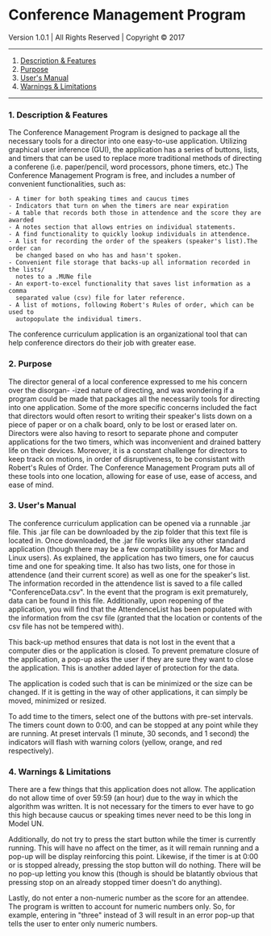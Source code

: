 # Conference Management Program
Version 1.0.1 | All Rights Reserved | Copyright © 2017

-------------------------------------------------------------------------------------------

1. <a href="#Features">Description & Features</a> 
2. <a href="#Purpose">Purpose</a>
3. <a href="#Manual">User's Manual</a>
4. <a href="#Limits">Warnings & Limitations</a>

--------------------------------------------------------------------------------------------

<h3>1. <a name="Features">Description & Features</a></h3>

The Conference Management Program is designed to package all the necessary tools 
for a director into one easy-to-use application. Utilizing graphical user inference (GUI),
the application has a series of buttons, lists, and timers that can be used to replace
more traditional methods of directing a conferene (i.e. paper/pencil, word processors,
phone timers, etc.) The Conference Management Program is free, and includes a number of
convenient functionalities, such as:

	- A timer for both speaking times and caucus times
	- Indicators that turn on when the timers are near expiration
	- A table that records both those in attendence and the score they are awarded
	- A notes section that allows entries on individual statements.
	- A find functionality to quickly lookup individuals in attendence.
	- A list for recording the order of the speakers (speaker's list).The order can 
	  be changed based on who has and hasn't spoken.
	- Convenient file storage that backs-up all information recorded in the lists/ 
	  notes to a .MUNe file
	- An export-to-excel functionality that saves list information as a comma
	  separated value (csv) file for later reference.
	- A list of motions, following Robert's Rules of order, which can be used to 
	  autopopulate the individual timers.

The conference curriculum application is an organizational tool that can help conference
directors do their job with greater ease.



<h3>2. <a name="Purpose">Purpose</a></h3>

The director general of a local conference expressed to me his concern over the disorgan-
-ized nature of directing, and was wondering if a program could be made that packages all 
the necessarily tools for directing into one application. Some of the more specific
concerns included the fact that directors would often resort to writing their speaker's
lists down on a piece of paper or on a chalk board, only to be lost or erased later on. 
Directors were also having to resort to separate phone and computer applications for the
two timers, which was inconvenient and drained battery life on their devices. Moreover,
it is a constant challenge for directors to keep track on motions, in order of
disruptiveness, to be consistant with Robert's Rules of Order. The Conference Management
Program puts all of these tools into one location, allowing for ease of use, ease of
access, and ease of mind.



<h3>3. <a name="Manual">User's Manual</a></h3>

The conference curriculum application can be opened via a runnable .jar file. This .jar
file can be downloaded by the zip folder that this text file is located in. Once
downloaded, the .jar file works like any other standard application (though there may be
a few compatibility issues for Mac and Linux users). As explained, the application has two
timers, one for caucus time and one for speaking time. It also has two lists, one for 
those in attendence (and their current score) as well as one for the speaker's list. The
information recorded in the attendence list is saved to a file called 
"ConferenceData.csv". In the event that the program is exit prematurely, data can be
found in this file. Additionally, upon reopening of the application, you will find that 
the AttendenceList has been populated with the information from the csv file (granted
that the location or contents of the csv file has not be tempered with).

This back-up method ensures that data is not lost in the event that a computer dies or
the application is closed. To prevent premature closure of the application, a pop-up
asks the user if they are sure they want to close the application. This is another added
layer of protection for the data. 

The application is coded such that is can be minimized or the size can be changed. If it
is getting in the way of other applications, it can simply be moved, minimized or
resized. 

To add time to the timers, select one of the buttons with pre-set intervals. The timers
count down to 0:00, and can be stopped at any point while they are running. At preset
intervals (1 minute, 30 seconds, and 1 second) the indicators will flash with warning
colors (yellow, orange, and red respectively). 



<h3>4. <a name="Limits">Warnings & Limitations</a></h3>

There are a few things that this application does not allow. The application do not allow
time of over 59:59 (an hour) due to the way in which the algorithm was written. It is not
necessary for the timers to ever have to go this high because caucus or speaking times 
never need to be this long in Model UN.

Additionally, do not try to press the start button while the timer is currently running.
This will have no affect on the timer, as it will remain running and a pop-up will be 
display reinforcing this point. Likewise, if the timer is at 0:00 or is stopped already,
pressing the stop button will do nothing. There will be no pop-up letting you know this 
(though is should be blatantly obvious that pressing stop on an already stopped timer
doesn't do anything).

Lastly, do not enter a non-numeric number as the score for an attendee. The program is 
written to account for numeric numbers only. So, for example, entering in "three" instead
of 3 will result in an error pop-up that tells the user to enter only numeric numbers.



